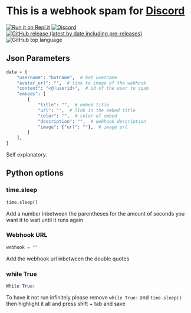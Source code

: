 # This is a webhook spam for [Discord](https://discord.com)
[![Run it on Repl.it](https://repl.it/badge/github/SynergyDev/d-webhook-spam)](https://repl.it/github/synergybest/d-webhook-spam) [![Discord](https://img.shields.io/discord/759108372447887450?color=7289DA&label=Discord&logo=discord)](https://discord.gg/dCcBFwQStT) [![GitHub release (latest by date including pre-releases)](https://img.shields.io/github/v/release/synergybest/d-webhook-spam?include_prereleases&label=Version&logo=Python&logoColor=white)](https://github.com/synergybest/d-webhook-spam/releases/latest) ![GitHub top language](https://img.shields.io/github/languages/top/synergybest/d-webhook-spam?logo=python&logoColor=white)
## Json Parameters
```py
data = {
    "username": "botname",  # bot username
    "avatar_url": "",  # link to image of the webhook
    "content": "<@!userid>",  # id of the user to spam
    "embeds": [
        {
            "title": "",  # embed title
            "url": "",  # link in the embed title
            "color": "",  # color of embed
            "description": "",  # webhook description
            "image": {"url": ""},  # image url
        }
    ],
}
```
Self explanatory.
## Python options
### time.sleep
```py
time.sleep()
```
Add a number inbetween the parentheses for the amount of seconds you want it to wait until it runs again
### Webhook URL
```py
webhook = ""
```
Add the webhook url inbetween the double quotes
### while True
```py
While True:
```
To have it not run infinitely please remove ```while True:``` and ``time.sleep()`` then highlight it all and press shift + tab and save
<!-- Lmao idk -->
